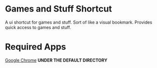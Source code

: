 # Games and Stuff Shortcut
A ui shortcut for games and stuff. Sort of like a visual bookmark. Provides quick access to games and stuff.
# Required Apps
[Google Chrome](https://www.google.com/intl/en_au/chrome/) **UNDER THE DEFAULT DIRECTORY**
